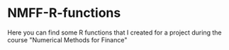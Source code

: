 # NMFF-R-functions
Here you can find some R functions that I created for a project during the course "Numerical Methods for Finance"
